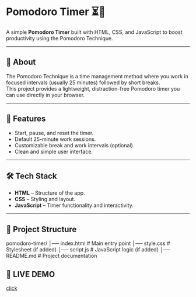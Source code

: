 # Pomodoro Timer ⏳🍅

A simple **Pomodoro Timer** built with HTML, CSS, and JavaScript to boost productivity using the Pomodoro Technique.

---

## 📖 About
The Pomodoro Technique is a time management method where you work in focused intervals (usually 25 minutes) followed by short breaks.  
This project provides a lightweight, distraction-free Pomodoro timer you can use directly in your browser.

---

## 🚀 Features
- Start, pause, and reset the timer.
- Default 25-minute work sessions.
- Customizable break and work intervals (optional).
- Clean and simple user interface.

---

## 🛠️ Tech Stack
- **HTML** – Structure of the app.  
- **CSS** – Styling and layout.  
- **JavaScript** – Timer functionality and interactivity.  

---

## 📂 Project Structure
 pomodoro-timer/
│── index.html # Main entry point
│── style.css # Stylesheet (if added)
│── script.js # JavaScript logic (if added)
│── README.md # Project documentation

## 👾 LIVE DEMO
 [click](https://shreedivya19.github.io/pomodoro-timer/)
 
